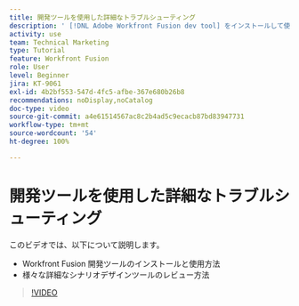 ```yaml
---
title: 開発ツールを使用した詳細なトラブルシューティング
description: ' [!DNL Adobe Workfront Fusion dev tool] をインストールして使用する方法を説明し、含まれている様々な詳細なシナリオデザインツールをレビューします。'
activity: use
team: Technical Marketing
type: Tutorial
feature: Workfront Fusion
role: User
level: Beginner
jira: KT-9061
exl-id: 4b2bf553-547d-4fc5-afbe-367e680b26b8
recommendations: noDisplay,noCatalog
doc-type: video
source-git-commit: a4e61514567ac8c2b4ad5c9ecacb87bd83947731
workflow-type: tm+mt
source-wordcount: '54'
ht-degree: 100%

---
```


# 開発ツールを使用した詳細なトラブルシューティング

このビデオでは、以下について説明します。

* Workfront Fusion 開発ツールのインストールと使用方法
* 様々な詳細なシナリオデザインツールのレビュー方法

>[!VIDEO](https://video.tv.adobe.com/v/335302/?quality=12&learn=on)
